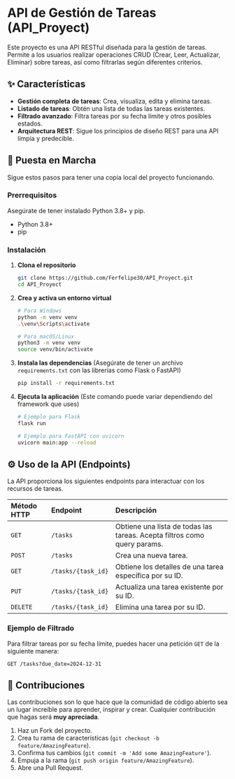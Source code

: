 # API de Gestión de Tareas (API_Proyect)

Este proyecto es una API RESTful diseñada para la gestión de tareas. Permite a los usuarios realizar operaciones CRUD (Crear, Leer, Actualizar, Eliminar) sobre tareas, así como filtrarlas según diferentes criterios.

## ✨ Características

- **Gestión completa de tareas**: Crea, visualiza, edita y elimina tareas.
- **Listado de tareas**: Obtén una lista de todas las tareas existentes.
- **Filtrado avanzado**: Filtra tareas por su fecha límite y otros posibles estados.
- **Arquitectura REST**: Sigue los principios de diseño REST para una API limpia y predecible.

## 🚀 Puesta en Marcha

Sigue estos pasos para tener una copia local del proyecto funcionando.

### Prerrequisitos

Asegúrate de tener instalado Python 3.8+ y pip.

- Python 3.8+
- pip

### Instalación

1.  **Clona el repositorio**
    ```sh
    git clone https://github.com/Ferfelipe30/API_Proyect.git
    cd API_Proyect
    ```

2.  **Crea y activa un entorno virtual**
    ```sh
    # Para Windows
    python -m venv venv
    .\venv\Scripts\activate

    # Para macOS/Linux
    python3 -m venv venv
    source venv/bin/activate
    ```

3.  **Instala las dependencias**
    (Asegúrate de tener un archivo `requirements.txt` con las librerías como Flask o FastAPI)
    ```sh
    pip install -r requirements.txt
    ```

4.  **Ejecuta la aplicación**
    (Este comando puede variar dependiendo del framework que uses)
    ```sh
    # Ejemplo para Flask
    flask run

    # Ejemplo para FastAPI con uvicorn
    uvicorn main:app --reload
    ```

## ⚙️ Uso de la API (Endpoints)

La API proporciona los siguientes endpoints para interactuar con los recursos de tareas.

| Método HTTP | Endpoint              | Descripción                                                               |
| :---------- | :-------------------- | :------------------------------------------------------------------------ |
| `GET`       | `/tasks`              | Obtiene una lista de todas las tareas. Acepta filtros como query params.  |
| `POST`      | `/tasks`              | Crea una nueva tarea.                                                     |
| `GET`       | `/tasks/{task_id}`    | Obtiene los detalles de una tarea específica por su ID.                   |
| `PUT`       | `/tasks/{task_id}`    | Actualiza una tarea existente por su ID.                                  |
| `DELETE`    | `/tasks/{task_id}`    | Elimina una tarea por su ID.                                              |

### Ejemplo de Filtrado

Para filtrar tareas por su fecha límite, puedes hacer una petición `GET` de la siguiente manera:

```
GET /tasks?due_date=2024-12-31
```

## 🤝 Contribuciones

Las contribuciones son lo que hace que la comunidad de código abierto sea un lugar increíble para aprender, inspirar y crear. Cualquier contribución que hagas será **muy apreciada**.

1.  Haz un Fork del proyecto.
2.  Crea tu rama de características (`git checkout -b feature/AmazingFeature`).
3.  Confirma tus cambios (`git commit -m 'Add some AmazingFeature'`).
4.  Empuja a la rama (`git push origin feature/AmazingFeature`).
5.  Abre una Pull Request.

